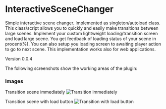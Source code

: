# InteractiveSceneChanger
Simple interactive scene changer. Implemented as singleton/autoload class. This class/script allows you to quickly and easily make transitions between large scenes. Implement your custom lightweight loading/transition screen and load large scene. You get feedback of loading status of your scene in procent(%). You can also setup you loading screen to awaiting player action to go to next scene. This implementation works also for web applications.

Version 0.0.4

The following screenshots show the working areas of the plugin:

### Images
Transition scene immediately
![Transition immediately](https://github.com/VP-GAMES/InteractiveSceneChanger/blob/main/.github/images/load.png)

Transition scene with load button
![Transition with load button](https://github.com/VP-GAMES/InteractiveSceneChanger/blob/main/.github/images/loadbutton.png)
